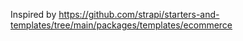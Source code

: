 Inspired by
https://github.com/strapi/starters-and-templates/tree/main/packages/templates/ecommerce
